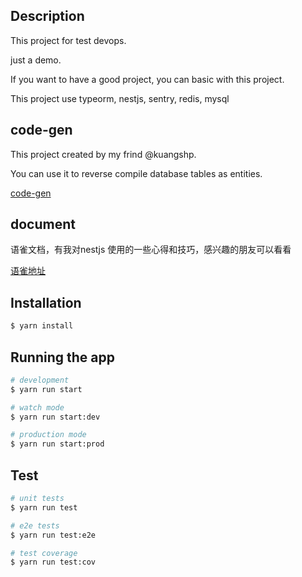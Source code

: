 

## Description

This project for test devops.

just a demo.

If you want to have a good project, you can basic with this project.

This project use typeorm, nestjs, sentry, redis, mysql

## code-gen
This project created by my frind @kuangshp.

You can use it to reverse compile database tables as entities.    

[code-gen](https://github.com/kuangshp/nest-code-generate)



## document

语雀文档，有我对nestjs 使用的一些心得和技巧，感兴趣的朋友可以看看

[语雀地址](https://www.yuque.com/books/share/2f10e167-7083-43dc-999f-f25068f50653)

## Installation

```bash
$ yarn install
```

## Running the app

```bash
# development
$ yarn run start

# watch mode
$ yarn run start:dev

# production mode
$ yarn run start:prod
```

## Test

```bash
# unit tests
$ yarn run test

# e2e tests
$ yarn run test:e2e

# test coverage
$ yarn run test:cov
```
